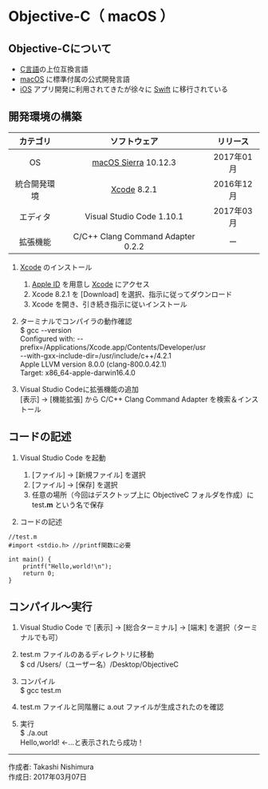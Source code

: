 # Objective-C（ macOS ）

## Objective-Cについて

* [C言語](https://github.com/TakashiNishimura/HelloWorld/blob/master/C/README.md)の上位互換言語
* [macOS](https://ja.wikipedia.org/wiki/MacOS) に標準付属の公式開発言語
* [iOS](http://bit.ly/2lw7f2p) アプリ開発に利用されてきたが徐々に [Swift](http://www.apple.com/jp/swift/) に移行されている

## 開発環境の構築

|カテゴリ|ソフトウェア|リリース|
|:--:|:--:|:--:|
|OS|[macOS Sierra](https://ja.wikipedia.org/wiki/MacOS_Sierra) 10.12.3|2017年01月|
|統合開発環境|[Xcode](https://developer.apple.com/download/) 8.2.1|2016年12月|
|エディタ|Visual Studio Code 1.10.1|2017年03月|
|拡張機能|C/C++ Clang Command Adapter 0.2.2|ー|

1. [Xcode](https://ja.wikipedia.org/wiki/Xcode) のインストール  
    1. [Apple ID](https://appleid.apple.com/#!&page=signin) を用意し [Xcode](https://developer.apple.com/download/) にアクセス
    1. Xcode 8.2.1 を [Download] を選択、指示に従ってダウンロード
    1. Xcode を開き、引き続き指示に従いインストール

1. ターミナルでコンパイラの動作確認  
    $ gcc --version  
    Configured with: --prefix=/Applications/Xcode.app/Contents/Developer/usr  
    --with-gxx-include-dir=/usr/include/c++/4.2.1  
    Apple LLVM version 8.0.0 (clang-800.0.42.1)  
    Target: x86_64-apple-darwin16.4.0

1. Visual Studio Codeに拡張機能の追加  
    [表示] → [機能拡張] から C/C++ Clang Command Adapter を検索＆インストール

## コードの記述

1. Visual Studio Code を起動
    1. [ファイル] → [新規ファイル] を選択
    1. [ファイル] → [保存] を選択
    1. 任意の場所（今回はデスクトップ上に ObjectiveC フォルダを作成）に test<b>.m</b> という名で保存  

1. コードの記述
```
//test.m
#import <stdio.h> //printf関数に必要

int main() {
    printf("Hello,world!\n");
    return 0;
}
```

## コンパイル〜実行

1. Visual Studio Code で [表示] → [総合ターミナル] → [端末] を選択（ターミナルでも可）

1. test.m ファイルのあるディレクトリに移動  
$ cd /Users/（ユーザー名）/Desktop/ObjectiveC

1. コンパイル  
$ gcc test.m

1. test.m ファイルと同階層に a.out ファイルが生成されたのを確認

1. 実行  
$ ./a.out  
Hello,world! ←…と表示されたら成功！

***
作成者: Takashi Nishimura  
作成日: 2017年03月07日
